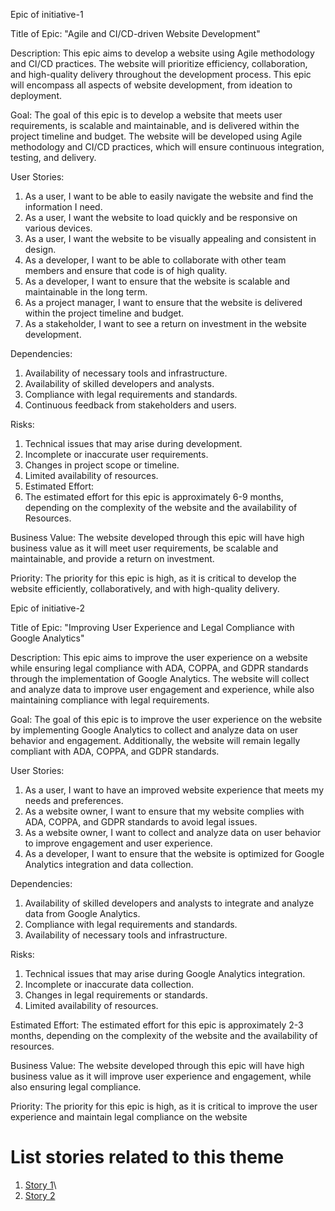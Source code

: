 Epic of initiative-1

Title of Epic: "Agile and CI/CD-driven Website Development"

Description:
This epic aims to develop a website using Agile methodology and CI/CD practices. The website will prioritize efficiency, collaboration, and high-quality delivery throughout the development process. This epic will encompass all aspects of website development, from ideation to deployment.

Goal:
The goal of this epic is to develop a website that meets user requirements, is scalable and maintainable, and is delivered within the project timeline and budget. The website will be developed using Agile methodology and CI/CD practices, which will ensure continuous integration, testing, and delivery.

User Stories:

1. As a user, I want to be able to easily navigate the website and find the information I need. 
2. As a user, I want the website to load quickly and be responsive on various devices. 
3. As a user, I want the website to be visually appealing and consistent in design. 
4. As a developer, I want to be able to collaborate with other team members and ensure that code is of high quality. 
5. As a developer, I want to ensure that the website is scalable and maintainable in the long term. 
6. As a project manager, I want to ensure that the website is delivered within the project timeline and budget. 
7. As a stakeholder, I want to see a return on investment in the website development.

Dependencies:

1. Availability of necessary tools and infrastructure.
2. Availability of skilled developers and analysts.
3. Compliance with legal requirements and standards.
4. Continuous feedback from stakeholders and users.

Risks:

1. Technical issues that may arise during development.
2. Incomplete or inaccurate user requirements.
3. Changes in project scope or timeline.
4. Limited availability of resources.
5. Estimated Effort:
6. The estimated effort for this epic is approximately 6-9 months, depending on the complexity of the website and the availability of
Resources.

Business Value:
The website developed through this epic will have high business value as it will meet user requirements, be scalable and maintainable, and provide a return on investment.

Priority:
The priority for this epic is high, as it is critical to develop the website efficiently, collaboratively, and with high-quality delivery.

Epic of initiative-2

Title of Epic: "Improving User Experience and Legal Compliance with Google Analytics"

Description:
This epic aims to improve the user experience on a website while ensuring legal compliance with ADA, COPPA, and GDPR standards through the implementation of Google Analytics. The website will collect and analyze data to improve user engagement and experience, while also maintaining compliance with legal requirements.

Goal:
The goal of this epic is to improve the user experience on the website by implementing Google Analytics to collect and analyze data on user behavior and engagement. Additionally, the website will remain legally compliant with ADA, COPPA, and GDPR standards.

User Stories:

1. As a user, I want to have an improved website experience that meets my needs and preferences. 
2. As a website owner, I want to ensure that my website complies with ADA, COPPA, and GDPR standards to avoid legal issues. 
3. As a website owner, I want to collect and analyze data on user behavior to improve engagement and user experience. 
4. As a developer, I want to ensure that the website is optimized for Google Analytics integration and data collection.

Dependencies:

1. Availability of skilled developers and analysts to integrate and analyze data from Google Analytics. 
2. Compliance with legal requirements and standards. 
3. Availability of necessary tools and infrastructure.

Risks:

1. Technical issues that may arise during Google Analytics integration. 
2. Incomplete or inaccurate data collection. 
3. Changes in legal requirements or standards. 
4. Limited availability of resources.

Estimated Effort:
The estimated effort for this epic is approximately 2-3 months, depending on the complexity of the website and the availability of resources.

Business Value:
The website developed through this epic will have high business value as it will improve user experience and engagement, while also ensuring legal compliance.

Priority:
The priority for this epic is high, as it is critical to improve the user experience and maintain legal compliance on the website

# List stories related to this theme
1. [Story 1](documentation/templates/theme/initiatives/epics/stories/story_template.md)\
2. [Story 2](documentation/templates/theme/initiatives/epics/stories/story_template.md)